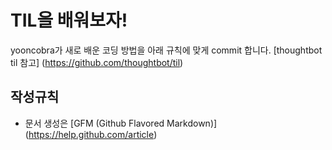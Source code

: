 # TIL을 배워보자!
yooncobra가 새로 배운 코딩 방법을 아래 규칙에 맞게  commit 합니다. [thoughtbot til 참고] (https://github.com/thoughtbot/til)

## 작성규칙
- 문서 생성은 [GFM (Github Flavored Markdown)] (https://help.github.com/article)